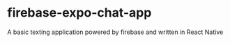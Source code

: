 # firebase-expo-chat-app
A basic texting application powered by firebase and written in React Native
